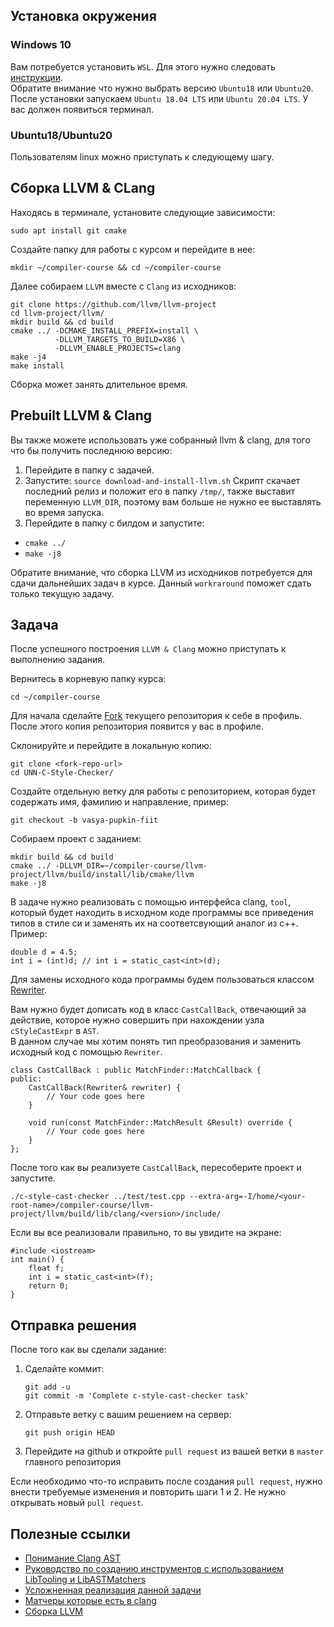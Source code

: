 ## Установка окружения
### Windows 10
Вам потребуется установить `WSL`. Для этого нужно следовать   [инструкции](https://docs.microsoft.com/ru-ru/windows/wsl/install-win10).      
Обратите внимание что нужно выбрать версию `Ubuntu18` или `Ubuntu20`.    
После установки запускаем `Ubuntu 18.04 LTS` или `Ubuntu 20.04 LTS`. У вас должен появиться терминал. 
### Ubuntu18/Ubuntu20
Пользователям linux можно приступать к следующему шагу.

## Сборка LLVM & CLang
Находясь в терминале, установите следующие зависимости:
```
sudo apt install git cmake 
```

Создайте папку для работы с курсом и перейдите в нее:
```
mkdir ~/compiler-course && cd ~/compiler-course
```

Далее собираем `LLVM` вместе с `Clang` из исходников:
```
git clone https://github.com/llvm/llvm-project
cd llvm-project/llvm/
mkdir build && cd build
cmake ../ -DCMAKE_INSTALL_PREFIX=install \
          -DLLVM_TARGETS_TO_BUILD=X86 \
          -DLLVM_ENABLE_PROJECTS=clang
make -j4
make install
```
Сборка может занять длительное время.

## Prebuilt LLVM & Clang
Вы также можете использовать уже собранный llvm & clang, для того что бы получить последнюю версию:
1. Перейдите в папку с задачей.
2. Запустите: `source download-and-install-llvm.sh`
Скрипт скачает последний релиз и положит его в папку `/tmp/`, также выставит переменную `LLVM_DIR`, поэтому вам больше не нужно ее выставлять во время запуска.
3. Перейдите в папку с билдом и запустите:
* `cmake ../`
* `make -j8`

Обратите внимание, что сборка LLVM из исходников потребуется для сдачи дальнейших задач в курсе. Данный `workraround` поможет сдать только текущую задачу.

## Задача
После успешного построения `LLVM & Clang` можно приступать к выполнению задания.

Вернитесь в корневую папку курса:
```
cd ~/compiler-course
```

Для начала сделайте [Fork](http://gearmobile.github.io/git/fork-github/) текущего репозитория к себе в профиль. После этого копия репозитория появится у вас в профиле.

Склонируйте и перейдите в локальную копию:
```
git clone <fork-repo-url>
cd UNN-C-Style-Checker/
```
Создайте отдельную ветку для работы с репозиторием, которая будет содержать имя, фамилию и направление, пример:
```
git checkout -b vasya-pupkin-fiit
```
Собираем проект с заданием:
```
mkdir build && cd build
cmake ../ -DLLVM_DIR=~/compiler-course/llvm-project/llvm/build/install/lib/cmake/llvm
make -j8
```

В задаче нужно реализовать с помощью интерфейса clang, `tool`, который будет находить в исходном коде программы все приведения типов в стиле си и заменять их на соответсвующий аналог из с++.
Пример:
```
double d = 4.5;
int i = (int)d; // int i = static_cast<int>(d);
```

Для замены исходного кода программы будем пользоваться классом [Rewriter](https://clang.llvm.org/doxygen/classclang_1_1Rewriter.html).

Вам нужно будет дописать код в класс `CastCallBack`, отвечающий за действие, которое нужно совершить при нахождении узла `cStyleCastExpr` в `AST`.  
В данном случае мы хотим понять тип преобразования и заменить исходный код с помощью `Rewriter`.
```
class CastCallBack : public MatchFinder::MatchCallback {
public:
	CastCallBack(Rewriter& rewriter) {
		// Your code goes here
	}

	void run(const MatchFinder::MatchResult &Result) override {
		// Your code goes here
	}
};
```

После того как вы реализуете `CastCallBack`, пересоберите проект и запустите.   
```
./c-style-cast-checker ../test/test.cpp --extra-arg=-I/home/<your-root-name>/compiler-course/llvm-project/llvm/build/lib/clang/<version>/include/
```

Если вы все реализовали правильно, то вы увидите на экране:
```
#include <iostream>
int main() {
	float f;
	int i = static_cast<int>(f);
	return 0;
}
```

## Отправка решения
После того как вы сделали заданиe:
1. Сделайте коммит:
    ```
    git add -u
    git commit -m 'Complete c-style-cast-checker task'
    ```
2. Отправьте ветку с вашим решением на сервер:
    ```
    git push origin HEAD
    ```
3. Перейдите на github и откройте `pull request` из вашей ветки в `master` главного репозитория

Если необходимо что-то исправить после создания `pull request`, нужно внести требуемые изменения и повторить шаги 1 и 2.
Не нужно открывать новый `pull request`.


## Полезные ссылки
* [Понимание Clang AST](https://jonasdevlieghere.com/understanding-the-clang-ast/)
* [Руководство по созданию инструментов с использованием LibTooling и LibASTMatchers](https://clang.llvm.org/docs/LibASTMatchersTutorial.html)
* [Усложненная реализация данной задачи](https://github.com/llvm-mirror/clang-tools-extra/blob/master/clang-tidy/google/AvoidCStyleCastsCheck.cpp)
* [Матчеры которые есть в clang](https://clang.llvm.org/docs/LibASTMatchersReference.html)
* [Сборка LLVM](https://llvm.org/docs/CMake.html)

